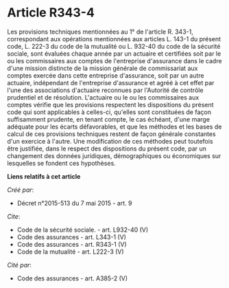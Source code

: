 # Article R343-4

Les provisions techniques mentionnées au 1° de l'article R. 343-1, correspondant aux opérations mentionnées aux articles L.
143-1 du présent code, L. 222-3 du code de la mutualité ou L. 932-40 du code de la sécurité sociale, sont évaluées chaque
année par un actuaire et certifiées soit par le ou les commissaires aux comptes de l'entreprise d'assurance dans le cadre
d'une mission distincte de la mission générale de commissariat aux comptes exercée dans cette entreprise d'assurance, soit
par un autre actuaire, indépendant de l'entreprise d'assurance et agréé à cet effet par l'une des associations d'actuaire
reconnues par l'Autorité de contrôle prudentiel et de résolution. L'actuaire ou le ou les commissaires aux comptes vérifie
que les provisions respectent les dispositions du présent code qui sont applicables à celles-ci, qu'elles sont constituées de
façon suffisamment prudente, en tenant compte, le cas échéant, d'une marge adéquate pour les écarts défavorables, et que les
méthodes et les bases de calcul de ces provisions techniques restent de façon générale constantes d'un exercice à l'autre.
Une modification de ces méthodes peut toutefois être justifiée, dans le respect des dispositions du présent code, par un
changement des données juridiques, démographiques ou économiques sur lesquelles se fondent ces hypothèses.

**Liens relatifs à cet article**

_Créé par_:

  - Décret n°2015-513 du 7 mai 2015 - art. 9

_Cite_:

  - Code de la sécurité sociale. - art. L932-40 (V)
  - Code des assurances - art. L343-1 (V)
  - Code des assurances - art. R343-1 (V)
  - Code de la mutualité - art. L222-3 (V)

_Cité par_:

  - Code des assurances - art. A385-2 (V)
